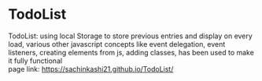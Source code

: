 # TodoList

TodoList: using local Storage to store previous entries and display on every load, various other javascript concepts like event delegation, event listeners, creating elements from js, adding classes, has been used to make it fully functional 
<br>
page link: https://sachinkashi21.github.io/TodoList/
